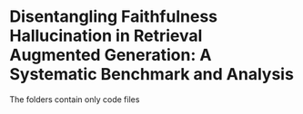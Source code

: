 # Disentangling Faithfulness Hallucination in Retrieval Augmented Generation: A Systematic Benchmark and Analysis

The folders contain only code files
